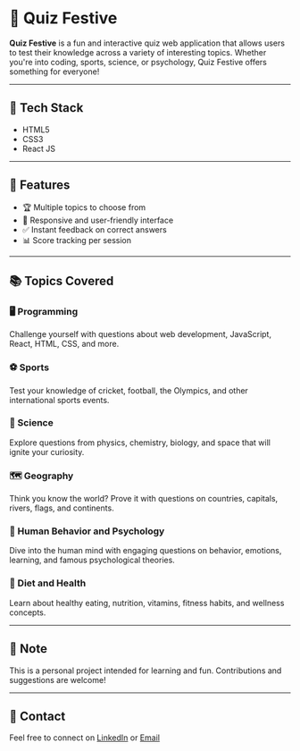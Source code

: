 # 🎉 Quiz Festive

**Quiz Festive** is a fun and interactive quiz web application that allows users to test their knowledge across a variety of interesting topics. Whether you're into coding, sports, science, or psychology, Quiz Festive offers something for everyone!

---

## 🎨 Tech Stack
- HTML5
- CSS3
- React JS

---

## 🧠 Features

- 🏆 Multiple topics to choose from
- 📱 Responsive and user-friendly interface
- ✅ Instant feedback on correct answers
- 📊 Score tracking per session

---

## 📚 Topics Covered

### 🖥️ Programming
Challenge yourself with questions about web development, JavaScript, React, HTML, CSS, and more.

### ⚽ Sports
Test your knowledge of cricket, football, the Olympics, and other international sports events.

### 🔬 Science
Explore questions from physics, chemistry, biology, and space that will ignite your curiosity.

### 🗺️ Geography
Think you know the world? Prove it with questions on countries, capitals, rivers, flags, and continents.

### 🧬 Human Behavior and Psychology
Dive into the human mind with engaging questions on behavior, emotions, learning, and famous psychological theories.

### 🥗 Diet and Health
Learn about healthy eating, nutrition, vitamins, fitness habits, and wellness concepts.

---

## 📌 Note
This is a personal project intended for learning and fun. Contributions and suggestions are welcome!

---

## 📧 Contact
Feel free to connect on [LinkedIn](https://www.linkedin.com/in/usman-hameed-05b513240) or [Email](usmanhameed1790@gmail.com)